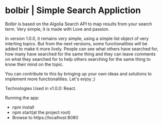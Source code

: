 # bolbir | Simple Search Appliction

Bolbir is based on the Algolia Search API to map results from your search term. Very simple, it is made with Love and passion.

In version 1.0.0, it remains very simple, using a simple list object of very interting topics. But from the next versions, some functionalities will be added to make it more lively. People can see what others have searched for, how many have searched for the same thing and they can leave comments on what they searched for to help others searching for the same thing to know their mind on the topic.

You can contribute to this by bringing up your own ideas and solutions to implement more functionalities. Let's enjoy ;)

Technologies Used in v1.0.0: React.

Running the app:
- npm install
- npm start(at the project root)
- Browse to https://localhost:8080
